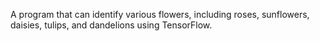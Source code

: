 A program that can identify various flowers, including roses, sunflowers, daisies, tulips, and dandelions using TensorFlow.
